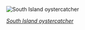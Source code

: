 
![South Island oystercatcher](https://upload.wikimedia.org/wikipedia/commons/thumb/9/95/Haematopus_finschi_-_Point_Chevalier.jpg/600px-Haematopus_finschi_-_Point_Chevalier.jpg)

*[South Island oystercatcher](https://wikipedia.org/wiki/File:Haematopus_finschi_-_Point_Chevalier.jpg)*
